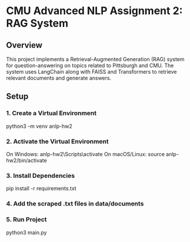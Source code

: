 # CMU Advanced NLP Assignment 2: RAG System

## Overview
This project implements a Retrieval-Augmented Generation (RAG) system for question-answering on topics related to Pittsburgh and CMU. The system uses LangChain along with FAISS and Transformers to retrieve relevant documents and generate answers.

## Setup

### 1. Create a Virtual Environment
python3 -m venv anlp-hw2

### 2. Activate the Virtual Environment
On Windows:
anlp-hw2\Scripts\activate
On macOS/Linux:
source anlp-hw2/bin/activate

### 3. Install Dependencies
pip install -r requirements.txt

### 4. Add the scraped .txt files in data/documents

### 5. Run Project
python3 main.py 

